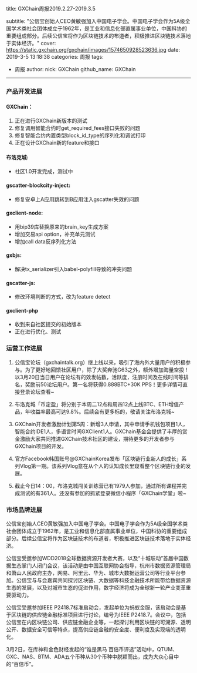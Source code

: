 title: GXChain周报2019.2.27-2019.3.5

subtitle: "公信宝创始人CEO黄敏强加入中国电子学会。中国电子学会作为5A级全国学术类社会团体成立于1962年，是工业和信息化部直属事业单位，中国科协的重要组成部分。后续公信宝将作为区块链技术的布道者，积极推进区块链技术落地于实体经济。"
cover: https://static.gxchain.org/gxchain/images/1574650928523636.jpg
date: 2019-3-5 13:18:38
categories: 周报
tags:
  - 周报
author:
    nick: GXChain
    github_name: GXChain
---

### 产品开发进展
#### GXChain：
1. 正在进行GXChain新版本的测试
2. 修复调用智能合约时get_required_fees接口失败的问题
3. 修复智能合约内置类型block_id_type的序列化和调试打印
4. 正在设计GXChain新的feature和接口

#### 布洛克城:
- 社区1.0开发完成，测试中

#### gscatter-blockcity-inject:
- 修复安卓上A应用跳转到B应用注入gscatter失效的问题

#### gxclient-node:
- 用bip39库替换原来的brain_key生成方案
- 增加交易api option，补充单元测试
- 增加call data反序列化方法

#### gxbjs:
- 解决tx_serializer引入babel-polyfill导致的冲突问题

#### gscatter-js:
- 修改环境判断的方式，改为feature detect

#### gxclient-php
- 收到来自社区提交的初始版本
- 正在进行优化、测试



### 运营工作进展

1. 公信宝论坛（gxchaintalk.org）继上线以来，吸引了海内外大量用户的积极参与。为了更好地回馈社区用户，除了大奖奔驰G63之外，额外增加海量空投！以3月20日当日用户在论坛有的效发帖数，活跃度，注册时间及在线时间等排名，奖励前50论坛用户。第一名将获得0.888BTC+30K PPS！更多详情可直接登录论坛查看~

2. 布洛克城「币定盈」将分别于本周二12点和周四12点上线BTC、ETH增值产品，年收益率最高可达9.8%。后续会有更多标的，敬请关注布洛克城~ 
3. GXChain开发者激励计划第5周：新增3人申请，其中申请手机钱包项目1人，智能合约IDE1人，多语言时间GXClient1人。GXChain基金会提供了丰厚的赏金激励大家共同推进GXChain技术社区的建设，期待更多的开发者参与GXChain项目的开发。
4. 官方Facebook韩国账号@GXChainKorea发布「区块链行业新人的成长」系列Vlog第一期。该系列Vlog意在从个人的认知成长里窥看整个区块链行业的发展。
5. 截止今日14：00，布洛克城闯关训练营已有1979人参加，通过所有课程并完成测试的有361人。还没有参加的抓紧登录微信小程序「GXChain学堂」啦~


### 市场品牌进展

公信宝创始人CEO黄敏强加入中国电子学会。中国电子学会作为5A级全国学术类社会团体成立于1962年，是工业和信息化部直属事业单位，中国科协的重要组成部分。后续公信宝将作为区块链技术的布道者，积极推进区块链技术落地于实体经济。

公信宝受邀参加WDD2018全球数据资源开发者大赛，以及“十城联动”首届中国数据生态掌门人闭门会议，该活动是由中国互联网协会指导，杭州市数据资源管理局和萧山人民政府主办，网易、阿里云、华为、城市大数据运营公司等行业平台参加。公信宝与与会嘉宾共同探讨区块链、大数据等科技金融技术所能带给数据资源生态的发展，以及对城市生态的促进作用，数字经济将成为全球新一轮产业变革重要驱动力。

公信宝受邀参加IEEE P2418.7标准启动会，发起单位为蚂蚁金服，该启动会是基于区块链的供应链金融标准项目进行讨论，编号为IEEE P2418.7。会议中，包括公信宝在内区块链公司、供应链金融企业等，一起探讨利用区块链的可溯源、透明公开、数据安全可信等特点，提高供应链金融的安全度、便利度及实现端的透明化。

3月2日，在库神和金色财经发起的“谁是黑马 百倍币评选”活动中，QTUM、GXC、NAS、BTM、ADA五个币种从30个币种中脱颖而出，成为大众心目中的“百倍币”。